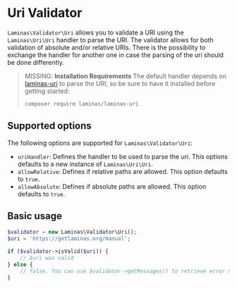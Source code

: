 # Uri Validator

`Laminas\Validator\Uri` allows you to validate a URI using the `Laminas\Uri\Uri`
handler to parse the URI. The validator allows for both validation of absolute
and/or relative URIs. There is the possibility to exchange the handler for
another one in case the parsing of the uri should be done differently.

> MISSING: **Installation Requirements**
> The default handler depends on [laminas-uri](https://docs.laminas.dev/laminas-uri/) to parse the URI, so be sure to have it installed before getting started:
>
> ```bash
> composer require laminas/laminas-uri
> ```

## Supported options

The following options are supported for `Laminas\Validator\Uri`:

- `uriHandler`: Defines the handler to be used to parse the uri. This options
  defaults to a new instance of `Laminas\Uri\Uri`.
- `allowRelative`: Defines if relative paths are allowed. This option defaults
  to `true`.
- `allowAbsolute`: Defines if absolute paths are allowed. This option defaults
  to `true`.

## Basic usage

```php
$validator = new Laminas\Validator\Uri();
$uri = 'https://getlaminas.org/manual';

if ($validator->isValid($uri)) {
    // $uri was valid
} else {
    // false. You can use $validator->getMessages() to retrieve error messages
}
```
